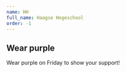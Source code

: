 ```yaml
---
name: HH
full_name: Haagse Hogeschool
order: -1
---
```


## Wear purple
Wear purple on Friday to show your support!